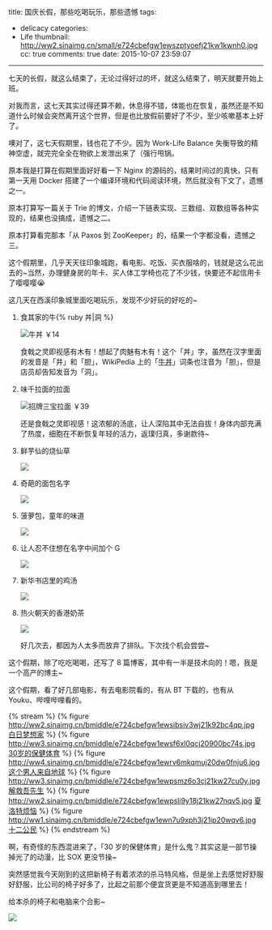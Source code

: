 title: 国庆长假，那些吃喝玩乐，那些遗憾
tags:
  - delicacy
categories:
  - Life
thumbnail: http://ww2.sinaimg.cn/small/e724cbefgw1ewszptyoefj21kw1kwnh0.jpg
cc: true
comments: true
date: 2015-10-07 23:59:07
---


七天的长假，就这么结束了，无论过得好过的坏，就这么结束了，明天就要开始上班。

对我而言，这七天其实过得还算不赖，休息得不错，体能也在恢复，虽然还是不知道什么时候会突然离开这个世界，但是也比放假前要好了不少，至少咳嗽基本上好了。

噢对了，这七天假期里，钱也花了不少。因为 Work-Life Balance 失衡导致的精神空虚，就完完全全在物欲上发泄出来了（强行甩锅。

<!-- more --><!-- indicate-the-source -->

原本我是打算在假期里面好好看一下 Nginx 的源码的，结果时间过的真快，只有第一天用 Docker 搭建了一个编译环境和代码阅读环境，然后就没有下文了，遗憾之一。

原本打算写一篇关于 Trie 的博文，介绍一下链表实现、三数组、双数组等各种实现的，结果也没搞成，遗憾之二。

原本打算看完那本「从 Paxos 到 ZooKeeper」的，结果一个字都没看，遗憾之三。

这个假期里，几乎天天往印象城跑，看电影、吃饭、买衣服啥的，钱就是这么花出去的~当然，办理健身房的年卡、买人体工学椅也花了不少钱，快要还不起信用卡了嘤嘤嘤😭

这几天在西溪印象城里面吃喝玩乐，发现不少好玩的好吃的~

1.  食其家的牛{% ruby 丼|洞 %}

    ![牛丼 ￥14](http://ww1.sinaimg.cn/bmiddle/e724cbefgw1ewszfz9teuj21kw1kw4kh.jpg)

    食戟之灵即视感有木有！想起了肉魅有木有！这个「丼」字，虽然在汉字里面的发音是「井」和「胆」，WikiPedia 上的「[牛丼][1]」词条也注音为「胆」，但是店员却告知发音为「洞」。

2.  味千拉面的拉面

    ![招牌三宝拉面 ￥39](http://ww2.sinaimg.cn/bmiddle/e724cbefgw1ewszptyoefj21kw1kwnh0.jpg)

    还是食戟之灵即视感！这浓郁的汤底，让人深陷其中无法自拔！身体内部充满了热度，细胞在不断恢复年轻的活力，返璞归真，多谢款待~

3.  鲜芋仙的烧仙草

    ![](http://ww4.sinaimg.cn/bmiddle/e724cbefgw1ewt0atg2urj21kw1kw7s3.jpg)

4.  奇葩的面包名字

    ![](http://ww1.sinaimg.cn/bmiddle/e724cbefgw1ewt0ev8dsej21kw1kw4k3.jpg)

5.  菠萝包，童年的味道

    ![](http://ww4.sinaimg.cn/bmiddle/e724cbefgw1ewt0glfv9yj21kw1kwqkj.jpg)

6.  让人忍不住想在名字中间加个 G

    ![](http://ww4.sinaimg.cn/bmiddle/e724cbefgw1ewt0iec2jej21kw1kwkay.jpg)

7.  新华书店里的鸡汤

    ![](http://ww1.sinaimg.cn/mw1024/e724cbefgw1ewt0m332nzj21kw16o1jd.jpg)

8.  热火朝天的香港奶茶

    ![](http://ww2.sinaimg.cn/bmiddle/e724cbefgw1ewt0p04f4cj21kw16odz8.jpg)

    好几次去，都因为人太多而放弃了排队。下次找个机会尝尝~


这个假期，除了吃吃喝喝，还写了 8 篇博客，其中有一半是技术向的！嗯，我是一个高产的博主~

这个假期，看了好几部电影，有去电影院看的，有从 BT 下载的，也有从 Youku、哔哩哔哩看的。

{% stream %}
{% figure http://ww2.sinaimg.cn/bmiddle/e724cbefgw1ewsibsiv3wj21k92bc4qp.jpg [白日梦想家](http://movie.douban.com/subject/2133323/) %}
{% figure http://ww3.sinaimg.cn/bmiddle/e724cbefgw1ewsf6xl0qcj20900bc74s.jpg [30岁的保健体育](https://movie.douban.com/subject/5308296/) %}
{% figure http://ww4.sinaimg.cn/bmiddle/e724cbefgw1ewrv6mkqmuj20dw0fnju6.jpg [这个男人来自地球](http://movie.douban.com/subject/2300586/) %}
{% figure http://ww3.sinaimg.cn/bmiddle/e724cbefgw1ewpsmz6o3cj21kw27cu0y.jpg [解救吾先生](http://movie.douban.com/subject/25798448/) %}
{% figure http://ww2.sinaimg.cn/bmiddle/e724cbefgw1ewpsli9y18j21kw27nqv5.jpg [夏洛特烦恼](http://movie.douban.com/subject/25964071/) %}
{% figure http://ww1.sinaimg.cn/bmiddle/e724cbefgw1ewn7u9xph3j21ip20wqv6.jpg [十二公民](http://movie.douban.com/subject/24875534/) %}
{% endstream %}

啊，有奇怪的东西混进来了，「30 岁的保健体育」是什么鬼？其实这是一部节操掉光了的动漫，比 SOX 更没节操~

突然感觉我今天刚到的这把新椅子有着浓浓的杀马特风格，但是坐上去感觉好舒服好舒服，比公司的椅子好多了，比起之前那个便宜货更是不知道高到哪里去！

给本杀的椅子和电脑来个合影~

![](http://ww2.sinaimg.cn/bmiddle/e724cbefgw1ewt1b8cg8xj21kw23u1iy.jpg)



[1]: https://zh.wikipedia.org/wiki/牛丼


